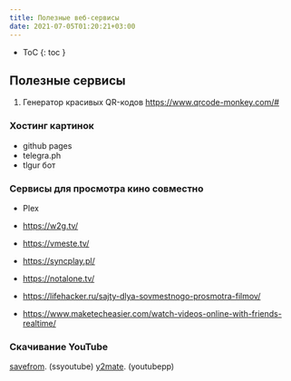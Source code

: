 ```yaml
---
title: Полезные веб-сервисы
date: 2021-07-05T01:20:21+03:00
---
```


- ToC
{: toc }

## Полезные сервисы

1. Генератор красивых QR-кодов <https://www.qrcode-monkey.com/#>


### Хостинг картинок
- github pages
- telegra.ph
- tlgur бот

### Сервисы для просмотра кино совместно
- Plex
- <https://w2g.tv/>
- <https://vmeste.tv/>
- <https://syncplay.pl/>
- <https://notalone.tv/>

- <https://lifehacker.ru/sajty-dlya-sovmestnogo-prosmotra-filmov/>
- <https://www.maketecheasier.com/watch-videos-online-with-friends-realtime/>

### Скачивание YouTube
[savefrom](https://ru.savefrom.net/101/). (ssyoutube)
[y2mate](https://www.y2mate.com). (youtubepp)
